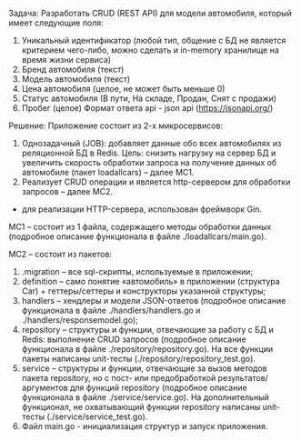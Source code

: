 Задача:
Разработать CRUD (REST API) для модели автомобиля, который имеет следующие поля:
1. Уникальный идентификатор (любой тип, общение с БД не является критерием чего-либо,
можно сделать и in-memory хранилище на время жизни сервиса)
2. Бренд автомобиля (текст)
3. Модель автомобиля (текст)
4. Цена автомобиля (целое, не может быть меньше 0)
5. Статус автомобиля (В пути, На складе, Продан, Снят с продажи)
6. Пробег (целое)
Формат ответа api - json api (https://jsonapi.org/)

Решение:
Приложение состоит из 2-х микросервисов:
1) Однозадачный (JOB): добавляет данные обо всех автомобилях из реляционной БД в Redis.
Цель: снизить нагрузку на сервер БД и увеличить скорость обработки запроса на получение данных об автомобиле
(пакет loadallcars) – далее МС1.
2) Реализует CRUD операции и является http-сервером для обработки запросов – далее МС2.
* для реализации HTTP-сервера, использован фреймворк Gin.

МС1 – состоит из 1 файла, содержащего методы обработки данных
(подробное описание функционала в файле ./loadallcars/main.go).

МС2 – состоит из пакетов:
1. .migration – все sql-скрипты, используемые в приложении;
2. definition – само понятие «автомобиль» в приложении (структура Car) + геттеры/сеттеры и конструкторы указанной структуры;
3. handlers – хендлеры и модели JSON-ответов (подробное описание функционала в файле ./handlers/handlers.go
и ./handlers/responsemodel.go);
4. repository – структуры и функции, отвечающие за работу с БД и Redis: выполнение CRUD запросов
(подробное описание функционала в файле ./repository/repository.go). На все функции пакеты написаны unit-тесты
(./repository/repository_test.go).
5. service – структуры и функции, отвечающие за вызов методов пакета repository, но с пост- или предобработкой результатов/аргументов для функций  repository (подробное описание функционала в файле ./service/service.go). На дополнительный функционал, не охватывающий функции repository написаны unit-тесты (./service/service_test.go).
6. Файл main.go - инициализация структур и запуск приложения.